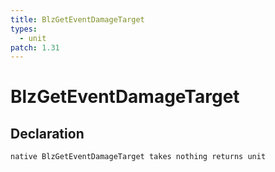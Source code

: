 ```yaml
---
title: BlzGetEventDamageTarget
types:
  - unit
patch: 1.31
---
```


# BlzGetEventDamageTarget

## Declaration

```jass
native BlzGetEventDamageTarget takes nothing returns unit
```
